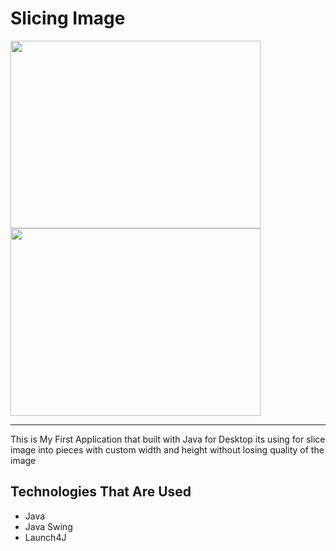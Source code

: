 # Slicing Image

<img src='https://github.com/Noob-programmer155/Slicing-Image/assets/68941228/d37d5ae2-44da-482d-b1cf-2d972a307d88' style='width:400px;height:300px;'/>
<img src='https://github.com/Noob-programmer155/Slicing-Image/assets/68941228/d6dfd4b2-14da-4780-aa04-306259674da6' style='width:400px;height:300px;'/>

----------------------------------------------------------------------------------------
This is My First Application that built with Java for Desktop
its using for slice image into pieces with custom width and height without losing quality 
of the image

## Technologies That Are Used
- Java
- Java Swing
- Launch4J
